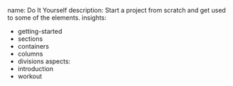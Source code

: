 name: Do It Yourself
description: Start a project from scratch and get used to some of the elements.
insights:
  - getting-started
  - sections
  - containers
  - columns
  - divisions
aspects:
  - introduction
  - workout
